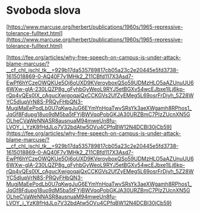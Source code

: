 # Svoboda slova

[https://www.marcuse.org/herbert/publications/1960s/1965-repressive-tolerance-fulltext.html](https://www.marcuse.org/herbert/publications/1960s/1965-repressive-tolerance-fulltext.html)

[https://fee.org/articles/why-free-speech-on-campus-is-under-attack-blame-marcuse/?__cf_chl_jschl_tk__=929b17da535789817cb05a23c2e20445e5fd3738-1615018869-0-AQ40F7v1MHk2_Z11CBfd117X3Asd7-EwPf6hYCzeOWQKUe5Oj6oUXD9KVeroyboxQSo59UDMzHLO5aAZUnuUU66WXw-gIA-230LQZP8g_gFyhbGyWeoL9RYJ5etBGXv54wcEJbxe1lLj6kp-rQp4vQEs0lX_cAgucXwigoqajQxCCKGVs2UfZyEMeg5L69osrFrDjyh_5Z28WYC5dIupVrN8S-PRQyFHbQN3-MugjMaEePodLb0U7qKwgJuG6EYmYnHoaTwvSRsYk3aeXWgamh8RPhos1_JqGf8Fdupg18uo9dM5ba5tFYjBWVqqPobGKJA30URZBmC7PlzZUcnXN5GOLheCVaWeNNASR8ausnuaM94mweUn8fu-LVOY_j_YzK8fHdJLo7V32bdAtw5OVu4CPfqBW12N4DCBI30jCb59](https://fee.org/articles/why-free-speech-on-campus-is-under-attack-blame-marcuse/?__cf_chl_jschl_tk__=929b17da535789817cb05a23c2e20445e5fd3738-1615018869-0-AQ40F7v1MHk2_Z11CBfd117X3Asd7-EwPf6hYCzeOWQKUe5Oj6oUXD9KVeroyboxQSo59UDMzHLO5aAZUnuUU66WXw-gIA-230LQZP8g_gFyhbGyWeoL9RYJ5etBGXv54wcEJbxe1lLj6kp-rQp4vQEs0lX_cAgucXwigoqajQxCCKGVs2UfZyEMeg5L69osrFrDjyh_5Z28WYC5dIupVrN8S-PRQyFHbQN3-MugjMaEePodLb0U7qKwgJuG6EYmYnHoaTwvSRsYk3aeXWgamh8RPhos1_JqGf8Fdupg18uo9dM5ba5tFYjBWVqqPobGKJA30URZBmC7PlzZUcnXN5GOLheCVaWeNNASR8ausnuaM94mweUn8fu-LVOY_j_YzK8fHdJLo7V32bdAtw5OVu4CPfqBW12N4DCBI30jCb59)

